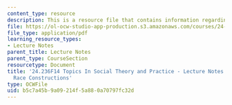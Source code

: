 ```yaml
---
content_type: resource
description: This is a resource file that contains information regarding session 11.
file: https://ol-ocw-studio-app-production.s3.amazonaws.com/courses/24-236-topics-in-social-theory-and-practice-race-and-racism-fall-2014/b5c7a45b9a09214f5a880a70797fc32d_MIT24_236F14_Sess11.pdf
file_type: application/pdf
learning_resource_types:
- Lecture Notes
parent_title: Lecture Notes
parent_type: CourseSection
resourcetype: Document
title: '24.236F14 Topics In Social Theory and Practice - Lecture Notes: Gender and
  Race Constructions'
type: OCWFile
uid: b5c7a45b-9a09-214f-5a88-0a70797fc32d
---
```

